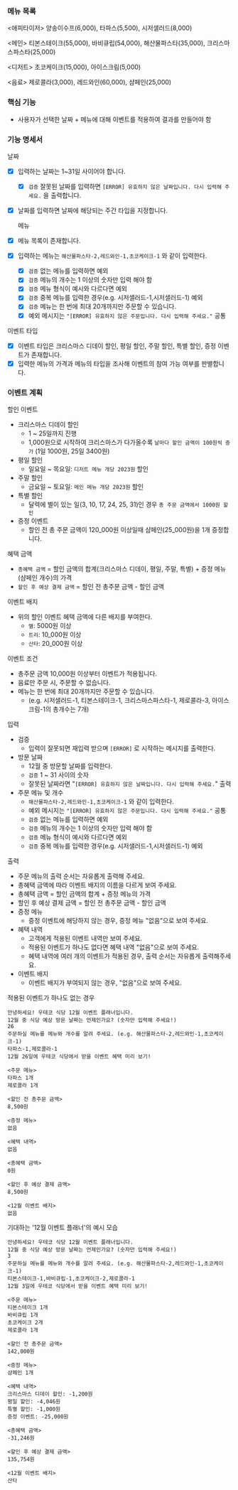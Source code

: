 
### 메뉴 목록
<애피타이저>
양송이수프(6,000), 타파스(5,500), 시저샐러드(8,000)

<메인>
티본스테이크(55,000), 바비큐립(54,000), 해산물파스타(35,000), 크리스마스파스타(25,000)

<디저트>
초코케이크(15,000), 아이스크림(5,000)

<음료>
제로콜라(3,000), 레드와인(60,000), 샴페인(25,000)

### 핵심 기능
- 사용자가 선택한 날짜 + 메뉴에 대해 이벤트를 적용하여 결과를 만들어야 함

### 기능 명세서


  날짜
- [x] 입력하는 날짜는 1~31일 사이어야 합니다.
    - [x] `검증` 잘못된 날짜를 입력하면 `[ERROR] 유효하지 않은 날짜입니다. 다시 입력해 주세요.` 을 출력합니다.
- [x] 날짜를 입력하면 날짜에 해당되는 주간 타입을 지정합니다.

  메뉴
- [x] 메뉴 목록이 존재합니다.
- [x] 입력하는 메뉴는 `해산물파스타-2,레드와인-1,초코케이크-1` 와 같이 입력한다.
    - [x] `검증` 없는 메뉴를 입력하면 예외
    - [x] `검증` 메뉴의 개수는 1 이상의 숫자만 입력 해야 함
    - [x] `검증` 메뉴 형식이 예시와 다르다면 예외
    - [x] `검증` 중복 메뉴를 입력한 경우(e.g. 시저샐러드-1,시저샐러드-1)  예외
    - [x] `검증` 메뉴는 한 번에 최대 20개까지만 주문할 수 있습니다.
    - [x] 예외 메시지는 `"[ERROR] 유효하지 않은 주문입니다. 다시 입력해 주세요."` 공통

이벤트 타입
- [x] 이벤트 타입은 크리스마스 디데이 할인, 평일 할인, 주말 할인, 특별 할인, 증정 이벤트가 존재합니다.
- [x] 입력한 메뉴의 가격과 메뉴의 타입을 조사해 이벤트의 참여 가능 여부를 판별합니다.

### 이벤트 계획

할인 이벤트
- 크리스마스 디데이 할인
  - 1 ~ 25일까지 진행
  - 1,000원으로 시작하여 크리스마스가 다가올수록 `날마다 할인 금액이 100원씩 증가` (1일 1000원, 25일 3400원)
- 평일 할인
  - 일요일 ~ 목요일: `디저트 메뉴 개당 2023원` 할인 
- 주말 할인
  - 금요일 ~ 토요일: `메인 메뉴 개당 2023원` 할인 
- 특별 할인
  - 달력에 별이 있는 일(3, 10, 17, 24, 25, 31)인 경우 `총 주문 금액에서 1000원 할인`
- 증정 이벤트
  - 할인 전 총 주문 금액이 120_000원 이상일때 샴페인(25_000원)을 1개 증정합니다.

혜택 금액
- `총혜택 금액` = 할인 금액의 합계(크리스마스 디데이, 평일, 주말, 특별) + 증정 메뉴(샴페인 개수)의 가격
- `할인 후 예상 결제 금액` = 할인 전 총주문 금액 - 할인 금액

이벤트 배지
- 위의 할인 이벤트 혜택 금액에 다른 배지를 부여한다.
  - `별`: 5000원 이상
  - `트리`: 10_000원 이상
  - `산타`: 20_000원 이상

이벤트 조건
- 총주문 금액 10,000원 이상부터 이벤트가 적용됩니다.
- 음료만 주문 시, 주문할 수 없습니다.
- 메뉴는 한 번에 최대 20개까지만 주문할 수 있습니다.
  - (e.g. 시저샐러드-1, 티본스테이크-1, 크리스마스파스타-1, 제로콜라-3, 아이스크림-1의 총개수는 7개)


입력
  - 검증
    - 입력이 잘못되면 재입력 받으며 `[ERROR]` 로 시작하는 메시지를 출력한다.
  - 방문 날짜
    - 12월 중 방문할 날짜를 입력한다.
    - `검증` 1 ~ 31 사이의 숫자
    - 잘못된 날짜라면 "`[ERROR] 유효하지 않은 날짜입니다. 다시 입력해 주세요.`" 출력
  - 주문 메뉴 및 개수
    - `해산물파스타-2,레드와인-1,초코케이크-1` 와 같이 입력한다.
    - 예외 메시지는 `"[ERROR] 유효하지 않은 주문입니다. 다시 입력해 주세요."` 공통
    - `검증` 없는 메뉴를 입력하면 예외
    - `검증` 메뉴의 개수는 1 이상의 숫자만 입력 해야 함
    - `검증` 메뉴 형식이 예시와 다르다면 예외
    - `검증` 중복 메뉴를 입력한 경우(e.g. 시저샐러드-1,시저샐러드-1)  예외

출력
  - 주문 메뉴의 출력 순서는 자유롭게 출력해 주세요.
  - 총혜택 금액에 따라 이벤트 배지의 이름을 다르게 보여 주세요.
  - 총혜택 금액 = 할인 금액의 합계 + 증정 메뉴의 가격
  - 할인 후 예상 결제 금액 = 할인 전 총주문 금액 - 할인 금액
  - 증정 메뉴
    - 증정 이벤트에 해당하지 않는 경우, 증정 메뉴 "없음"으로 보여 주세요.
  - 혜택 내역
    - 고객에게 적용된 이벤트 내역만 보여 주세요.
    - 적용된 이벤트가 하나도 없다면 혜택 내역 "없음"으로 보여 주세요.
    - 혜택 내역에 여러 개의 이벤트가 적용된 경우, 출력 순서는 자유롭게 출력해주세요.
  - 이벤트 배지 
    - 이벤트 배지가 부여되지 않는 경우, "없음"으로 보여 주세요.


적용된 이벤트가 하나도 없는 경우
```text
안녕하세요! 우테코 식당 12월 이벤트 플래너입니다.
12월 중 식당 예상 방문 날짜는 언제인가요? (숫자만 입력해 주세요!)
26 
주문하실 메뉴를 메뉴와 개수를 알려 주세요. (e.g. 해산물파스타-2,레드와인-1,초코케이크-1)
타파스-1,제로콜라-1 
12월 26일에 우테코 식당에서 받을 이벤트 혜택 미리 보기!
 
<주문 메뉴>
타파스 1개
제로콜라 1개

<할인 전 총주문 금액>
8,500원
 
<증정 메뉴>
없음
 
<혜택 내역>
없음
 
<총혜택 금액>
0원
 
<할인 후 예상 결제 금액>
8,500원
 
<12월 이벤트 배지>
없음
```

기대하는 '12월 이벤트 플래너'의 예시 모습
```text
안녕하세요! 우테코 식당 12월 이벤트 플래너입니다.
12월 중 식당 예상 방문 날짜는 언제인가요? (숫자만 입력해 주세요!)
3
주문하실 메뉴를 메뉴와 개수를 알려 주세요. (e.g. 해산물파스타-2,레드와인-1,초코케이크-1)
티본스테이크-1,바비큐립-1,초코케이크-2,제로콜라-1
12월 3일에 우테코 식당에서 받을 이벤트 혜택 미리 보기!
 
<주문 메뉴>
티본스테이크 1개
바비큐립 1개
초코케이크 2개
제로콜라 1개
 
<할인 전 총주문 금액>
142,000원
 
<증정 메뉴>
샴페인 1개
 
<혜택 내역>
크리스마스 디데이 할인: -1,200원
평일 할인: -4,046원
특별 할인: -1,000원
증정 이벤트: -25,000원
 
<총혜택 금액>
-31,246원
 
<할인 후 예상 결제 금액>
135,754원
 
<12월 이벤트 배지>
산타
```